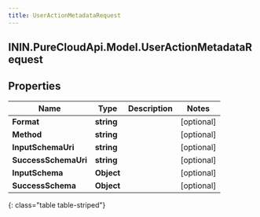 ```yaml
---
title: UserActionMetadataRequest
---
```

## ININ.PureCloudApi.Model.UserActionMetadataRequest

## Properties

|Name | Type | Description | Notes|
|------------ | ------------- | ------------- | -------------|
| **Format** | **string** |  | [optional] |
| **Method** | **string** |  | [optional] |
| **InputSchemaUri** | **string** |  | [optional] |
| **SuccessSchemaUri** | **string** |  | [optional] |
| **InputSchema** | **Object** |  | [optional] |
| **SuccessSchema** | **Object** |  | [optional] |
{: class="table table-striped"}


